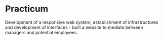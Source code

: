 # Practicum
Development of a responsive web system, establishment of infrastructures and development of interfaces - built a website to mediate between managers and potential employees.
